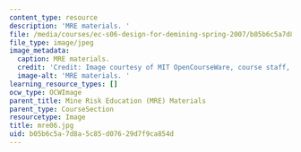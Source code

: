 ```yaml
---
content_type: resource
description: 'MRE materials. '
file: /media/courses/ec-s06-design-for-demining-spring-2007/b05b6c5a7d8a5c85d07629d7f9ca854d_mre06.jpg
file_type: image/jpeg
image_metadata:
  caption: MRE materials.
  credit: 'Credit: Image courtesy of MIT OpenCourseWare, course staff, and students.'
  image-alt: 'MRE materials. '
learning_resource_types: []
ocw_type: OCWImage
parent_title: Mine Risk Education (MRE) Materials
parent_type: CourseSection
resourcetype: Image
title: mre06.jpg
uid: b05b6c5a-7d8a-5c85-d076-29d7f9ca854d
---
```

